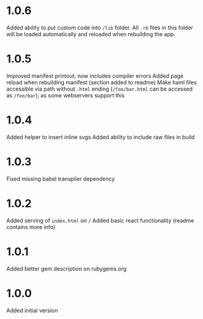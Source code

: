 # 1.0.6
Added ability to put custom code into `/lib` folder. All `.rb` files in this folder will be loaded automatically and reloaded when rebuilding the app.

# 1.0.5
Improved manifest printout, now includes compiler errors
Added page reload when rebuilding manifest (section added to readme)
Make haml files accessible via path without `.html` ending (`/foo/bar.html` can be accessed as `/foo/bar`), as some webservers support this

# 1.0.4
Added helper to insert inline svgs
Added ability to include raw files in build

# 1.0.3
Fixed missing babel transpiler dependency

# 1.0.2
Added serving of `index.html` on `/`
Added basic react functionality (readme contains more info)

# 1.0.1
Added better gem description on rubygems.org

# 1.0.0
Added initial version
